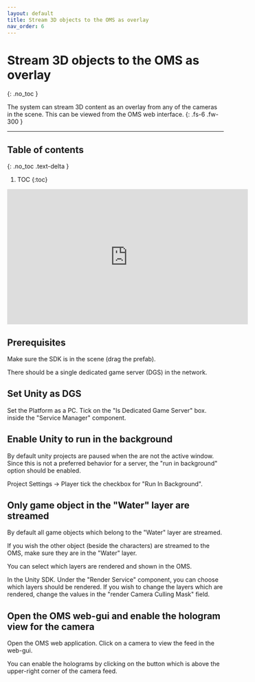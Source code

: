```yaml
---
layout: default
title: Stream 3D objects to the OMS as overlay
nav_order: 6
---
```



# Stream 3D objects to the OMS as overlay
{: .no_toc }

The system can stream 3D content as an overlay from any of the cameras in the scene.
This can be viewed from the OMS web interface.
{: .fs-6 .fw-300 }



---
## Table of contents
{: .no_toc .text-delta }

1. TOC
{:toc}


<iframe width="560" height="315" src="https://www.youtube.com/embed/hOzdWpYH_m4" frameborder="0" allowfullscreen></iframe>


## Prerequisites
Make sure the SDK is in the scene (drag the prefab).

There should be a single dedicated game server (DGS) in the network.


## Set Unity as DGS 
Set the Platform as a PC. Tick on the "Is Dedicated Game Server" box. inside the "Service Manager" component.

## Enable Unity to run in the background
By default unity projects are paused when the are not the active window.
Since this is not a preferred behavior for a server, the "run in background" option should be enabled.

Project Settings -> Player tick the checkbox for "Run In Background".

## Only game object in the "Water" layer are streamed

By default all game objects which belong to the "Water" layer are streamed.

If you wish the other object (beside the characters) are streamed to the OMS, make sure they are in the "Water" layer.

You can select which layers are rendered and shown in the OMS.

In the Unity SDK. Under the "Render Service" component, you can choose which layers should be rendered.
If you wish to change the layers which are rendered, change the values in the "render Camera Culling Mask" field.

## Open the OMS web-gui and enable the hologram view for the camera
Open the OMS web application. Click on a camera to view the feed in the web-gui.

You can enable the holograms by clicking on the button which is above the upper-right corner of the camera feed.

